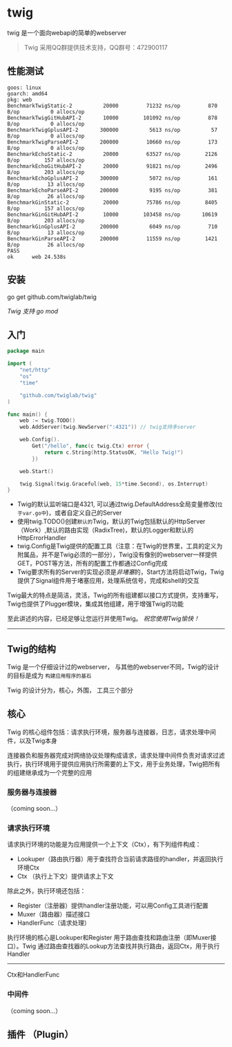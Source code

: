 # twig
twig 是一个面向webapi的简单的webserver 

> Twig 采用QQ群提供技术支持，QQ群号：472900117

## 性能测试

```
goos: linux
goarch: amd64
pkg: web
BenchmarkTwigStatic-2      	   20000	     71232 ns/op	     870 B/op	       0 allocs/op
BenchmarkTwigGitHubAPI-2   	   10000	    101092 ns/op	     878 B/op	       0 allocs/op
BenchmarkTwigGplusAPI-2    	  300000	      5613 ns/op	      57 B/op	       0 allocs/op
BenchmarkTwigParseAPI-2    	  200000	     10660 ns/op	     173 B/op	       0 allocs/op
BenchmarkEchoStatic-2      	   20000	     63527 ns/op	    2126 B/op	     157 allocs/op
BenchmarkEchoGitHubAPI-2   	   20000	     91821 ns/op	    2496 B/op	     203 allocs/op
BenchmarkEchoGplusAPI-2    	  300000	      5072 ns/op	     161 B/op	      13 allocs/op
BenchmarkEchoParseAPI-2    	  200000	      9195 ns/op	     381 B/op	      26 allocs/op
BenchmarkGinStatic-2       	   20000	     75786 ns/op	    8405 B/op	     157 allocs/op
BenchmarkGinGitHubAPI-2    	   10000	    103458 ns/op	   10619 B/op	     203 allocs/op
BenchmarkGinGplusAPI-2     	  200000	      6049 ns/op	     710 B/op	      13 allocs/op
BenchmarkGinParseAPI-2     	  200000	     11559 ns/op	    1421 B/op	      26 allocs/op
PASS
ok  	web	24.538s
```

## 安装

go get github.com/twiglab/twig

*Twig 支持 go mod*

## 入门

```go
package main

import (
	"net/http"
	"os"
	"time"

	"github.com/twiglab/twig"
)

func main() {
	web := twig.TODO()
	web.AddServer(twig.NewServer(":4321")) // twig支持多server

	web.Config().
		Get("/hello", func(c twig.Ctx) error {
			return c.String(http.StatusOK, "Hello Twig!")
		})

	web.Start()

	twig.Signal(twig.Graceful(web, 15*time.Second), os.Interrupt)
}
```

- Twig的默认监听端口是4321, 可以通过twig.DefaultAddress全局变量修改(`位于var.go中`)，或者自定义自己的Server
- 使用twig.TODO()创建`默认的`Twig，默认的Twig包括默认的HttpServer（Work）,默认的路由实现（RadixTree)，默认的Logger和默认的HttpErrorHandler
- twig.Config是Twig提供的配置工具（注意：在Twig的世界里，工具的定义为附属品，并不是Twig必须的一部分），Twig没有像别的webserver一样提供GET，POST等方法，所有的配置工作都通过Config完成
- Twig要求所有的Server的实现必须是*非堵塞*的，Start方法将启动Twig，Twig提供了Signal组件用于堵塞应用，处理系统信号，完成和shell的交互


Twig最大的特点是简洁，灵活，Twig的所有组建都以接口方式提供，支持重写，Twig也提供了Plugger模块，集成其他组建，用于增强Twig的功能


至此讲述的内容，已经足够让您运行并使用Twig。 *祝您使用Twig愉快！*

----

## Twig的结构

Twig 是一个仔细设计过的webserver， 与其他的webserver不同，Twig的设计的目标是成为 `构建应用程序的基石`

Twig 的设计分为，核心，外围， 工具三个部分

## 核心

Twig 的核心组件包括：请求执行环境，服务器与连接器，日志，请求处理中间件，以及Twig本身

连接器负和服务器完成对网络协议处理构成请求，请求处理中间件负责对请求过滤执行，执行环境用于提供应用执行所需要的上下文，用于业务处理，Twig把所有的组建继承成为一个完整的应用

### 服务器与连接器

（coming soon...）

### 请求执行环境

请求执行环境的功能是为应用提供一个上下文（Ctx），有下列组件构成：

- Lookuper（路由执行器）用于查找符合当前请求路径的handler，并返回执行环境Ctx
- Ctx （执行上下文）提供请求上下文

除此之外，执行环境还包括：

- Register（注册器）提供handler注册功能，可以用Config工具进行配置
- Muxer（路由器）描述接口
- HandlerFunc（请求处理）

执行环境的核心是Lookuper和Register 用于路由查找和路由注册（即Muxer接口）。Twig 通过路由查找器的Lookup方法查找并执行路由，返回Ctx，用于执行Handler


---

Ctx和HandlerFunc

### 中间件

（coming soon...）

## 插件 （Plugin）

